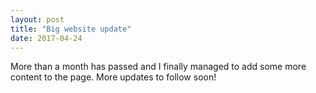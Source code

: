 ```yaml
---
layout: post
title: "Big website update"
date: 2017-04-24
---
```


More than a month has passed and I finally managed to add some more content to the page. More updates to follow soon!
